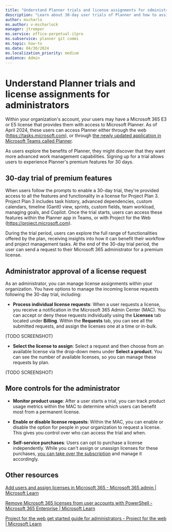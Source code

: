 ```yaml
---
title: "Understand Planner trials and license assignments for sdministrators"
description: "Learn about 30-day user trials of Planner and how to assign licenses."
author: mscharlo 
ms.author: v-mscharlock 
manager: jtremper
ms.service: office-perpetual-itpro
ms.subservice: planner git commi
ms.topic: how-to 
ms.date: 04/30/2024
ms.localization_priority: medium
audience: Admin
---
```


# Understand Planner trials and license assignments for administrators

Within your organization's account, your users may have a Microsoft 365 E3 or E5 license that provides them with access to Microsoft Planner. As of April 2024, these users can access Planner either through the web (https://tasks.microsoft.com), or through [the newly updated application in Microsoft Teams called Planner](https://teams.microsoft.com/l/app/com.microsoft.teamspace.tab.planner?source=app-details-dialog).  

As users explore the benefits of Planner, they might discover that they want more advanced work management capabilities. Signing up for a trial allows users to experience Planner's premium features for 30 days.

## 30-day trial of premium features

When users follow the prompts to enable a 30-day trial, they're provided access to all the features and functionality in a license for Project Plan 3. Project Plan 3 includes task history, advanced dependencies, custom calendars, timeline (Gantt) view, sprints, custom fields, team workload, managing goals, and Copilot. Once the trial starts, users can access these features within the Planner app in Teams, or with Project for the Web (https://project.microsoft.com).

During the trial period, users can explore the full range of functionalities offered by the plan, receiving insights into how it can benefit their workflow and project management tasks. At the end of the 30-day trial period, the user can send a request to their Microsoft 365 administrator for a premium license.

## Administrator approval of a license request

As an administrator, you can manage license assignments within your organization. You have options to manage the incoming license requests following the 30-day trial, including:

- **Process individual license requests**: When a user requests a license, you receive a notification in the Microsoft 365 Admin Center (MAC). You can accept or deny these requests individually using the **Licenses** tab located under **Billing**. Within the **Requests** tab, you can see all the submitted requests, and assign the licenses one at a time or in-bulk.

(TODO SCREENSHOT)

- **Select the license to assign**: Select a request and then choose from an available license via the drop-down menu under **Select a product**. You can see the number of available licenses, so you can manage these requests by plan.  

(TODO SCREENSHOT)

## More controls for the administrator

- **Monitor product usage**: After a user starts a trial, you can track product usage metrics within the MAC to determine which users can benefit most from a permanent license.

- **Enable or disable license requests**: Within the MAC, you can enable or disable the option for people in your organization to request a license. This gives you control over who can access the trial and when.

- **Self-service purchases**: Users can opt to purchase a license independently. While you can't assign or unassign licenses for these purchases, [you can take over the subscription](/microsoft-365/commerce/subscriptions/manage-self-service-purchases-admins?view=o365-worldwide#take-over-a-self-service-purchase-or-trial-subscription&preserve-view=true) and manage it accordingly.

## Other resources

[Add users and assign licenses in Microsoft 365 - Microsoft 365 admin | Microsoft Learn](/microsoft-365/admin/add-users/add-users)

[Remove Microsoft 365 licenses from user accounts with PowerShell - Microsoft 365 Enterprise | Microsoft Learn](/microsoft-365/enterprise/remove-licenses-from-user-accounts-with-microsoft-365-powershell)

[Project for the web get started guide for administrators - Project for the web | Microsoft Learn](/project-for-the-web/project-for-the-web-get-started-guide-for-admins)
